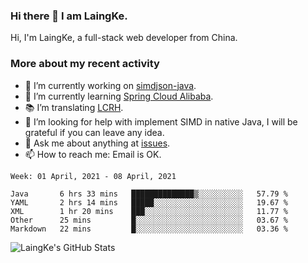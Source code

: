 ### Hi there 👋 I am LaingKe.

Hi, I'm LaingKe, a full-stack web developer from China.

### More about my recent activity

- 🔭 I’m currently working on [simdjson-java](https://github.com/laingke/simdjson-java).
- 🌱 I’m currently learning [Spring Cloud Alibaba](https://github.com/alibaba/spring-cloud-alibaba).
- :books: I’m translating [LCRH](https://github.com/LCTT/LCRH).
- 🤔 I’m looking for help with implement SIMD in native Java, I will be grateful if you can leave any idea.
- 💬 Ask me about anything at [issues](https://github.com/laingke/laingke/issues).
- 📫 How to reach me: Email is OK.

<!--START_SECTION:waka-->
```text
Week: 01 April, 2021 - 08 April, 2021

Java       6 hrs 33 mins   ██████████████▒░░░░░░░░░░   57.79 % 
YAML       2 hrs 14 mins   █████░░░░░░░░░░░░░░░░░░░░   19.67 % 
XML        1 hr 20 mins    ███░░░░░░░░░░░░░░░░░░░░░░   11.77 % 
Other      25 mins         █░░░░░░░░░░░░░░░░░░░░░░░░   03.67 % 
Markdown   22 mins         █░░░░░░░░░░░░░░░░░░░░░░░░   03.36 % 
```
<!--END_SECTION:waka-->

![LaingKe's GitHub Stats](https://github-readme-stats.vercel.app/api?username=laingke&show_icons=true&theme=nightowl&count_private=true)
